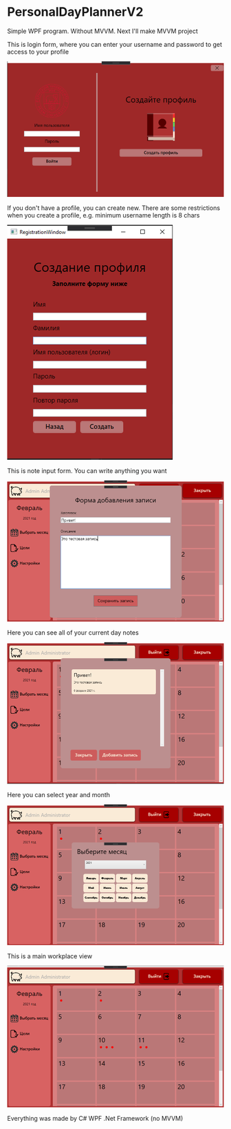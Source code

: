# PersonalDayPlannerV2
Simple WPF program. Without MVVM. Next I'll make MVVM project

This is login form, where you can enter your username and password to get access to your profile

![Login form](https://github.com/RustamProg/PersonalDayPlannerV2/blob/master/PersonalDayPlannerV2/Screenshots/login.png?raw=true)

If you don't have a profile, you can create new. There are some restrictions when you create a profile, e.g. minimum username length is 8 chars

![Sign in form](https://github.com/RustamProg/PersonalDayPlannerV2/blob/master/PersonalDayPlannerV2/Screenshots/signin.png?raw=true)

This is note input form. You can write anything you want

![Note input form](https://github.com/RustamProg/PersonalDayPlannerV2/blob/master/PersonalDayPlannerV2/Screenshots/noteinput.png?raw=true)

Here you can see all of your current day notes

![Notes of a day](https://github.com/RustamProg/PersonalDayPlannerV2/blob/master/PersonalDayPlannerV2/Screenshots/daynotes.png?raw=true)

Here you can select year and month

![Month select menu](https://github.com/RustamProg/PersonalDayPlannerV2/blob/master/PersonalDayPlannerV2/Screenshots/monthselect.png?raw=true)

This is a main workplace view

![Full calendar view](https://github.com/RustamProg/PersonalDayPlannerV2/blob/master/PersonalDayPlannerV2/Screenshots/calendar.png?raw=true)


Everything was made by C# WPF .Net Framework (no MVVM)
